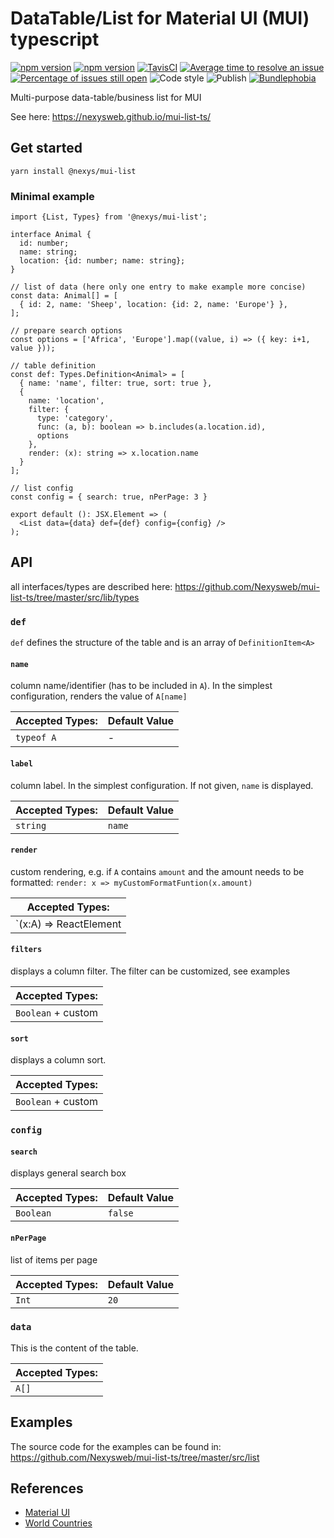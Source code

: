 # DataTable/List for Material UI (MUI) typescript

[![npm version](https://badge.fury.io/js/%40nexys%2Fmui-list.svg)](https://www.npmjs.com/package/@nexys/mui-list)
[![npm version](https://img.shields.io/npm/v/@nexys/mui-list.svg)](https://www.npmjs.com/package/@nexys/mui-list)
[![TavisCI](https://travis-ci.com/Nexysweb/mui-list-ts.svg?branch=master)](https://travis-ci.com/Nexysweb/mui-list-ts)
[![Average time to resolve an issue](http://isitmaintained.com/badge/resolution/nexysweb/mui-list-ts.svg)](http://isitmaintained.com/project/nexysweb/mui-list-ts "Average time to resolve an issue")
[![Percentage of issues still open](http://isitmaintained.com/badge/open/nexysweb/mui-list-ts.svg)](http://isitmaintained.com/project/nexysweb/mui-list-ts "Percentage of issues still open")
![Code style](https://img.shields.io/badge/code_style-prettier-ff69b4.svg)
![Publish](https://github.com/Nexysweb/mui-list-ts/workflows/Publish/badge.svg)
[![Bundlephobia](https://badgen.net/bundlephobia/min/@nexys/mui-list)](https://bundlephobia.com/result?p=@nexys/mui-list@2.3.0)


Multi-purpose data-table/business list for MUI

See here: https://nexysweb.github.io/mui-list-ts/

## Get started

`yarn install @nexys/mui-list`

### Minimal example

```
import {List, Types} from '@nexys/mui-list';

interface Animal {
  id: number;
  name: string;
  location: {id: number; name: string};
}

// list of data (here only one entry to make example more concise)
const data: Animal[] = [
  { id: 2, name: 'Sheep', location: {id: 2, name: 'Europe'} },
];

// prepare search options
const options = ['Africa', 'Europe'].map((value, i) => ({ key: i+1, value }));

// table definition
const def: Types.Definition<Animal> = [
  { name: 'name', filter: true, sort: true },
  {
    name: 'location',
    filter: {
      type: 'category',
      func: (a, b): boolean => b.includes(a.location.id),
      options
    },
    render: (x): string => x.location.name
  }
];

// list config
const config = { search: true, nPerPage: 3 }

export default (): JSX.Element => (
  <List data={data} def={def} config={config} />
);

```


## API 

all interfaces/types are described here: https://github.com/Nexysweb/mui-list-ts/tree/master/src/lib/types


### `def`

`def` defines the structure of the table and is an array of `DefinitionItem<A>`

#### `name`

column name/identifier (has to be included in `A`). In the simplest configuration, renders the value of `A[name]`

| **Accepted Types:** | **Default Value** |
|---------------------|-------------------|
|  `typeof A` | - |

#### `label`

column label. In the simplest configuration. If not given, `name` is displayed.

| **Accepted Types:** | **Default Value** |
|---------------------|-------------------|
|  `string` | `name` |

#### `render`

custom rendering, e.g. if `A` contains `amount` and the amount needs to be formatted: `render: x => myCustomFormatFuntion(x.amount)`

| **Accepted Types:** |
|---------------------|
|  `(x:A) => ReactElement | string` | 

#### `filters`

displays a column filter. The filter can be customized, see examples

| **Accepted Types:** |
|---------------------|
|  `Boolean` + custom | 

#### `sort`

displays a column sort.

| **Accepted Types:** |
|---------------------|
|  `Boolean` + custom | 

### `config`

#### `search`

displays general search box

| **Accepted Types:** | **Default Value** |
|---------------------|-------------------|
|  `Boolean` | `false` |

#### `nPerPage`

list of items per page

| **Accepted Types:** | **Default Value** |
|---------------------|-------------------|
|  `Int` | `20` |


### `data`

This is the content of the table.

| **Accepted Types:** |
|---------------------|
|  `A[]` |  

## Examples

The source code for the examples can be found in: https://github.com/Nexysweb/mui-list-ts/tree/master/src/list

## References

* [Material UI](https://github.com/mui-org/material-ui)
* [World Countries](https://mledoze.github.io/countries/)
